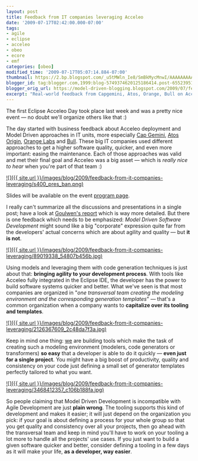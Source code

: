 ```yaml
---
layout: post
title: Feedback from IT companies leveraging Acceleo
date: '2009-07-17T02:42:00.000-07:00'
tags:
- agile
- eclipse
- acceleo
- obeo
- ecore
- emf
categories: [obeo]
modified_time: '2009-07-17T05:07:14.884-07:00'
thumbnail: https://2.bp.blogspot.com/_u5tMWln_Ie8/SmBkMycMnwI/AAAAAAAAAKg/4p6LJ_p4DAo/s72-c/pres_ban.png
blogger_id: tag:blogger.com,1999:blog-5749374620125186414.post-6552395144159522586
blogger_orig_url: https://model-driven-blogging.blogspot.com/2009/07/feedback-from-it-companies-leveraging.html
excerpt: "Real‑world feedback from Capgemini, Atos, Orange, Bull on Acceleo—for IT leaders and dev teams weighing model‑driven approaches for agility and quality."
---
```


The first Eclipse Acceleo Day took place last week and was a pretty nice event — no doubt we'll organize others like that :)

The day started with business feedback about Acceleo deployment and Model Driven approaches in IT units, more especially [Cap Gemini](https://www.fr.capgemini.com/), [Atos Origin](https://www.fr.atosorigin.com/fr-fr/), [Orange Labs](https://fr.wikipedia.org/wiki/Orange_Labs) and [Bull](https://www.bull.com/fr/index.php). These big IT companies used different approaches to get a higher software quality, quicker, and even more important: easing the maintenance. Each of those approaches was valid and met their final goal and Acceleo was a big asset — which is _really nice to hear_ when you're part of that team :)

[![]({{ site.url }}/images/blog/2009/feedback-from-it-companies-leveraging/s400_pres_ban.png)](https://2.bp.blogspot.com/_u5tMWln_Ie8/SmBkMycMnwI/AAAAAAAAAKg/4p6LJ_p4DAo/s1600-h/pres_ban.png)

Slides will be available on the event [program page](https://www.acceleo.org/wiki/index.php/EclipseAcceleoDay:Program).

I really can't summarize all the discussions and presentations in a single post; have a look at [Goulwen's report](https://eef-modeling.blogspot.com/) which is way more detailed. But there is one feedback which needs to be emphasized: _Model Driven Software Development_ might sound like a big "corporate" expression quite far from the developers' actual concerns which are about agility and quality — but **it is not**.

[![]({{ site.url }}/images/blog/2009/feedback-from-it-companies-leveraging/89019338_54807b456b.jpg)](https://www.flickr.com/photos/ennor/89019338/)

Using models and leveraging them with code generation techniques is just about that: **bringing agility to your development process**. With tools like Acceleo fully integrated in the Eclipse IDE, the developer has the power to build software systems quicker and better. What we've seen is that most companies are organized in "_one transversal team creating the modeling environment and the corresponding generation templates_" — that's a common organization when a company wants to **capitalize over its tooling and templates**.

[![]({{ site.url }}/images/blog/2009/feedback-from-it-companies-leveraging/2126367609_2c48da7f3a.jpg)](https://www.flickr.com/photos/steven_wong/2126367609/)

Keep in mind one thing: [we](https://www.obeosoft.com) are building tools which make the task of creating such a modeling environment (modelers, code generators or transformers) **so easy** that a developer is able to do it quickly — **even just for a single project**. You might have a big boost of productivity, quality and consistency on your code just defining a small set of generator templates perfectly tailored to what you want.

[![]({{ site.url }}/images/blog/2009/feedback-from-it-companies-leveraging/3468412357_c106b188fa.jpg)](https://www.flickr.com/photos/dinomite/)

So people claiming that Model Driven Development is incompatible with Agile Development are just **plain wrong**. The tooling supports this kind of development and makes it easier; it will just depend on the organization you pick: if your goal is about defining a process for your whole group so that you get quality and consistency over all your projects, then go ahead with the transversal team and keep in mind you'll have to work on your tooling a lot more to handle all the projects' use cases. If you just want to build a given software quicker and better, consider defining a tooling in a few days as it will make your life, **as a developer, way easier**.

